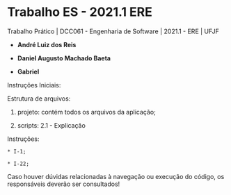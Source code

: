 # Trabalho ES - 2021.1 ERE

Trabalho Prático | DCC061 - Engenharia de Software | 2021.1 - ERE | UFJF

 * **André Luiz dos Reis**

 * **Daniel Augusto Machado Baeta**
 
 * **Gabriel**

Instruções Iniciais:

Estrutura de arquivos:

1) projeto: contém todos os arquivos da aplicação;

2) scripts:
    2.1 - Explicação

Instruções:

    * I-1;

    * I-22;
  

Caso houver dúvidas relacionadas à navegação ou execução do código, os responsáveis deverão ser consultados!
